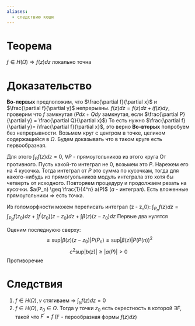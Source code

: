 ```yaml
---
aliases:
  - следствию коши
---
```

# Теорема
$f \in H(\Omega)  \Rightarrow f(z) d z$ локально точна
# Доказательство
**Во-первых** предположим, что $\frac{\partial f}{\partial x}$ и $\frac{\partial f}{\partial y}$ непрерывны.
$f(z) dz = f(z) dz + i f(z) dy$, проверим что $f$ замкнутая ($Pdx +  Qdy$ замкнутая, если $\frac{\partial P}{\partial y} = \frac{\partial Q}{\partial x}$)
То есть нужно $\frac{\partial f}{\partial y}= i\frac{\partial f}{\partial x}$, это верно
**Во-вторых** попробуем без непрерывности. Возьмем круг c центром в точке, целиком содержащийся в $\Omega$. Будем доказывать что в таком круге есть первообразная.

Для этого $\int_{P} f(z) dz = 0$, $\forall P$ - прямоугольников из этого круга
От противного. Пусть какой-то интеграл не 0, возьмем это $P$. Нарежем его на 4 кусочка. Тогда интеграл от $P$ это сумма по кусочкам, тогда для какого-нибудь из прямогуольников модуль интеграла это хотя бы четверть от исходного. Повторяем процедуру и продолжаем резать на кусочки. $a(P_n) \geq \frac{1}{4^n} a(P)$ ($a$ - интеграл). Есть вложенные прямоугольники $\Rightarrow$ есть точка.

Из голоморфности можем переписать интеграл (z - z_0):
$\int_{P_n} f(z) dz = \int_{P_n} f(z_0) dz + \int f^\prime(z_0) (z-z_0)dz + \int\beta(z) (z- z_0) dz$ 
Первые два нулятся

Оценим последнуюю сверху: $$ \leq \text{sup} |\beta(z) (z - z_0)| P(P_n) \leq \text{sup}|\beta(z)| P(P(n))^2$$
$$c^2 \text{sup} |b(z)| \geq |a(P)| > 0$$
Противоречие 
# Следствия
1. $f \in H(\Omega), \gamma$  стягиваем $\Rightarrow$ $\int_{\gamma} f(z) dz = 0$ 
2. $f \in H(\Omega)$, $z_0 \in \Omega$. Тогда у точки $z_0$ есть окрестность в которой $\exists F$, такой что $F^\prime = f$ (F - перообразная формы $f(z)dz$)